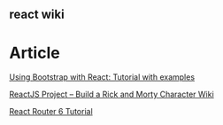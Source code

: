 react wiki
----------



# Article

[Using Bootstrap with React: Tutorial with examples](https://blog.logrocket.com/using-bootstrap-with-react-tutorial-with-examples/)

[ReactJS Project – Build a Rick and Morty Character Wiki](https://www.freecodecamp.org/news/react-js-project-build-a-rick-and-morty-character-wiki/)

[React Router 6 Tutorial](https://www.robinwieruch.de/react-router/)